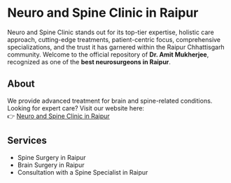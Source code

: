 # Neuro and Spine Clinic in Raipur  
Neuro and Spine Clinic stands out for its top-tier expertise, holistic care approach, cutting-edge treatments, patient-centric focus, comprehensive specializations, and the trust it has garnered within the Raipur Chhattisgarh community.
Welcome to the official repository of **Dr. Amit Mukherjee**, recognized as one of the **best neurosurgeons in Raipur**.  

## About  
We provide advanced treatment for brain and spine-related conditions.  
Looking for expert care? Visit our website here:  
👉 [Neuro and Spine Clinic in Raipur](https://dramitmukherjee.in/)  

## Services  
- Spine Surgery in Raipur  
- Brain Surgery in Raipur  
- Consultation with a Spine Specialist in Raipur  
